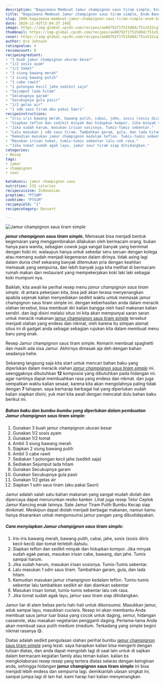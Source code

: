 ```yaml
---
description: "Bagaimana Membuat Jamur champignon saus tiram simple, Enak Banget"
title: "Bagaimana Membuat Jamur champignon saus tiram simple, Enak Banget"
slug: 2006-bagaimana-membuat-jamur-champignon-saus-tiram-simple-enak-banget
date: 2020-11-03T15:04:37.149Z
image: https://img-global.cpcdn.com/recipes/ae88792f1f515d0d/751x532cq70/jamur-champignon-saus-tiram-simple-foto-resep-utama.jpg
thumbnail: https://img-global.cpcdn.com/recipes/ae88792f1f515d0d/751x532cq70/jamur-champignon-saus-tiram-simple-foto-resep-utama.jpg
cover: https://img-global.cpcdn.com/recipes/ae88792f1f515d0d/751x532cq70/jamur-champignon-saus-tiram-simple-foto-resep-utama.jpg
author: Ora Johnson
ratingvalue: 4
reviewcount: 8
recipeingredient:
- "3 buah jamur champignon ukuran besar"
- "1/2 sosis ayam"
- "1/2 tomat"
- "3 siung bawang merah"
- "2 siung bawang putih"
- "3 cabe rawit"
- "1 potongan kecil jahe sedikit saja"
- "Sejumput lada hitam"
- "Secukupnya garam"
- "Secukupnya gula pasir"
- "1/2 gelas air"
- "1 sdm saus tiram aku pakai Saori"
recipeinstructions:
- "Iris-iris bawang merah, bawang putih, cabai, jahe, sosis (sosis diiris kecil-kecil) dan tomat terlebih dahulu."
- "Siapkan teflon dan sedikit minyak dan hidupkan kompor. Jika minyak sudah agak panas, masukan irisan cabe, bawang, dan jahe. Tumis sampai harum."
- "Jika sudah harum, masukan irisan sosisnya. Tumis-Tumis sebentar."
- "Lalu masukan 1 sdm saus tiram. Tambahkan garam, gula, dan lada hitam."
- "Kemudian masukan jamur champignon kedalam teflon. Tumis-tumis sebentar lalu tambahkan sedikit air dan diamkan sebentar"
- "Masukan irisan tomat, tumis-tumis sebentar lalu cek rasa."
- "Jika tomat sudah agak layu, jamur saur tiram siap dihidangkan."
categories:
- Resep
tags:
- jamur
- champignon
- saus

katakunci: jamur champignon saus 
nutrition: 233 calories
recipecuisine: Indonesian
preptime: "PT18M"
cooktime: "PT41M"
recipeyield: "1"
recipecategory: Dessert

---
```



![Jamur champignon saus tiram simple](https://img-global.cpcdn.com/recipes/ae88792f1f515d0d/751x532cq70/jamur-champignon-saus-tiram-simple-foto-resep-utama.jpg)

<b><i>jamur champignon saus tiram simple</i></b>, Memasak bisa menjadi bentuk kegemaran yang menggembirakan dilakukan oleh bermacam orang. bukan hanya para wanita, sebagian cowok juga sangat banyak yang berminat dengan hobi ini. walaupun hanya untuk sekedar seru seruan dengan kolega atau memang sudah menjadi kegemaran dalam dirinya. tidak asing lagi dalam dunia chef sekarang banyak ditemukan pria dengan keahlian memasak yang sempurna, dan lebih banyak juga kita melihat di bermacam rumah makan dan restaurant yang mempekerjakan koki laki laki sebagai koki mumpuni nya.

Baiklah, kita awali ke perihal resep menu <i>jamur champignon saus tiram simple</i>. di antara pekerjaan kita, bisa jadi akan terasa menyenangkan apabila sejenak kalian menyediakan sedikit waktu untuk memasak jamur champignon saus tiram simple ini. dengan keberhasilan anda dalam meracik olahan tersebut, bisa membuat diri kalian bangga oleh hasil makanan kalian sendiri. dan lagi disini melalui situs ini kita akan mempunyai saran saran untuk meracik makanan <u>jamur champignon saus tiram simple</u> tersebut menjadi olahan yang endess dan nikmat, oleh karena itu simpan alamat situs ini di gadget anda sebagai sebagian rujukan kita dalam membuat menu baru yang enak.

Resep Jamur champignon saus tiram simple. Kemarin membuat spaghetti dan masih ada sisa Jamur. Akhirnya dimasak aja deh dengan bahan seadanya hehe.


Sekarang langsung saja kita start untuk mencari bahan baku yang diperlukan dalam meracik olahan <u><i>jamur champignon saus tiram simple</i></u> ini. seenggaknya dibutuhkan <b>12</b> komposisi yang dibutuhkan pada hidangan ini. agar nantinya dapat membuahkan rasa yang endess dan nikmat. dan juga sempatkan waktu kalian sesaat, karena kita akan mengolahnya paling tidak dengan <b>7</b> tahapan. saya berharap berbagai hal yang diperlukan sudah kalian siapkan disini, yuk mari kita awali dengan mencatat dulu bahan baku berikut ini.

<!--inarticleads1-->

##### Bahan baku dan bumbu-bumbu yang diperlukan dalam pembuatan Jamur champignon saus tiram simple:

1. Gunakan 3 buah jamur champignon ukuran besar
1. Gunakan 1/2 sosis ayam
1. Gunakan 1/2 tomat
1. Ambil 3 siung bawang merah
1. Siapkan 2 siung bawang putih
1. Ambil 3 cabe rawit
1. Sediakan 1 potongan kecil jahe (sedikit saja)
1. Sediakan Sejumput lada hitam
1. Gunakan Secukupnya garam
1. Gunakan Secukupnya gula pasir
1. Gunakan 1/2 gelas air
1. Siapkan 1 sdm saus tiram (aku pakai Saori)


Jamur adalah salah satu bahan makanan yang sangat mudah diolah dan dipercaya dapat menurunkan resiko kanker. Lihat juga resep Telor Ceplok Jamur Kancing enak lainnya. Sate Jamur Tiram Putih Bumbu Kecap siap dinikmati. Meskipun dapat diolah menjadi berbagai makanan, namun kamu hanya disarankan untuk mengonsumsi jamur pangan yang dibudidayakan. 

<!--inarticleads2-->

##### Cara menyiapkan Jamur champignon saus tiram simple:

1. Iris-iris bawang merah, bawang putih, cabai, jahe, sosis (sosis diiris kecil-kecil) dan tomat terlebih dahulu.
1. Siapkan teflon dan sedikit minyak dan hidupkan kompor. Jika minyak sudah agak panas, masukan irisan cabe, bawang, dan jahe. Tumis sampai harum.
1. Jika sudah harum, masukan irisan sosisnya. Tumis-Tumis sebentar.
1. Lalu masukan 1 sdm saus tiram. Tambahkan garam, gula, dan lada hitam.
1. Kemudian masukan jamur champignon kedalam teflon. Tumis-tumis sebentar lalu tambahkan sedikit air dan diamkan sebentar
1. Masukan irisan tomat, tumis-tumis sebentar lalu cek rasa.
1. Jika tomat sudah agak layu, jamur saur tiram siap dihidangkan.


Jamur liar di alam bebas perlu hati-hati untuk dikonsumsi. Masukkan jamur, aduk sampai layu, masukkan cuciwis. Resep ini akan membantu Anda membuat saus jamur luar biasa yang cocok untuk daging, semur, hidangan casserole, atau masakan vegetarian pengganti daging. Pertama-tama Anda akan membuat saus putih medium (medium. Terkadang yang simple begini nikmat rasanya 😋. 

Diatas adalah sedikit pengulasan olahan perihal bumbu <u>jamur champignon saus tiram simple</u> yang lezat. saya harapkan kalian bisa mengerti dengan tulisan diatas, dan anda dapat mengolah lagi di saat lain untuk di sajikan dalam bermacam kegiatan family atau teman kalian. kalian bs mengkolaborasi resep resep yang tertera diatas selaras dengan keinginan anda, sehingga hidangan <b>jamur champignon saus tiram simple</b> ini bisa menjadi lebih endess dan sempurna lagi. demikianlah ulasan singkat ini, sampai jumpa lagi di lain hal. kami harap hari kalian menyenangkan.
